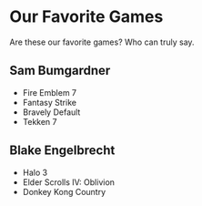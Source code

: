 # Our Favorite Games
Are these our favorite games? Who can truly say.

## Sam Bumgardner
 * Fire Emblem 7
 * Fantasy Strike
 * Bravely Default
 * Tekken 7

 ## Blake Engelbrecht
* Halo 3
* Elder Scrolls IV: Oblivion
* Donkey Kong Country